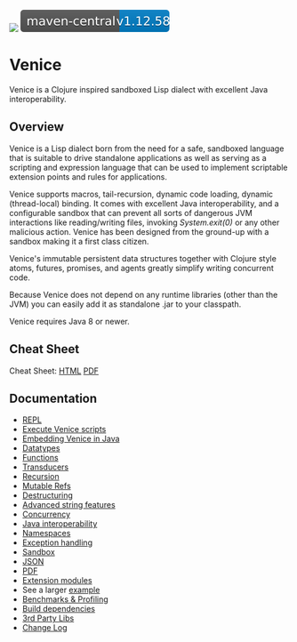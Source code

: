 [![](https://github.com/jlangch/venice/blob/master/doc/license.svg)](./LICENSE)
[![](https://github.com/jlangch/venice/blob/master/doc/maven-central.svg)](http://mvnrepository.com/artifact/com.github.jlangch/venice)


# Venice

Venice is a Clojure inspired sandboxed Lisp dialect with excellent Java 
interoperability.


## Overview

Venice is a Lisp dialect born from the need for a safe, sandboxed language that 
is suitable to drive standalone applications as well as serving as a scripting 
and expression language that can be used to implement scriptable extension 
points and rules for applications. 

Venice supports macros, tail-recursion, dynamic code loading, dynamic 
(thread-local) binding. It comes with excellent Java interoperability, and a 
configurable sandbox that can prevent all sorts of dangerous JVM interactions 
like reading/writing files, invoking _System.exit(0)_ or any other malicious 
action. Venice has been designed from the ground-up with a sandbox making it 
a first class citizen.

Venice's immutable persistent data structures together with Clojure style atoms, 
futures, promises, and agents greatly simplify writing concurrent code.

Because Venice does not depend on any runtime libraries (other than the JVM) you 
can easily add it as standalone .jar to your classpath.

Venice requires Java 8 or newer.

 
 
## Cheat Sheet

Cheat Sheet: [HTML](https://cdn.rawgit.com/jlangch/venice/fd930b9/cheatsheet.html) [PDF](https://cdn.rawgit.com/jlangch/venice/fd930b9/cheatsheet.pdf)



## Documentation

* [REPL](doc/readme/repl.md)
* [Execute Venice scripts](doc/readme/execute-scripts.md)
* [Embedding Venice in Java](doc/readme/embedding.md)
* [Datatypes](doc/readme/datatypes.md)
* [Functions](doc/readme/functions.md)
* [Transducers](doc/readme/transducers.md)
* [Recursion](doc/readme/recursion.md)
* [Mutable Refs](doc/readme/refs.md)
* [Destructuring](doc/readme/destructuring.md)
* [Advanced string features](doc/readme/advanced-strings.md)
* [Concurrency](doc/readme/concurrency.md)
* [Java interoperability](doc/readme/java-interop.md)
* [Namespaces](doc/readme/namespace.md)
* [Exception handling](doc/readme/exceptions.md)
* [Sandbox](doc/readme/sandbox.md)
* [JSON](doc/readme/json.md)
* [PDF](doc/readme/pdf.md)
* [Extension modules](doc/readme/extension-modules.md)
* See a larger [example](doc/readme/large-example.md)
* [Benchmarks & Profiling](doc/readme/profiling.md)
* [Build dependencies](doc/readme/build-dependencies.md)
* [3rd Party Libs](doc/readme/3rdparty-lic.md)
* [Change Log](ChangeLog.md)
